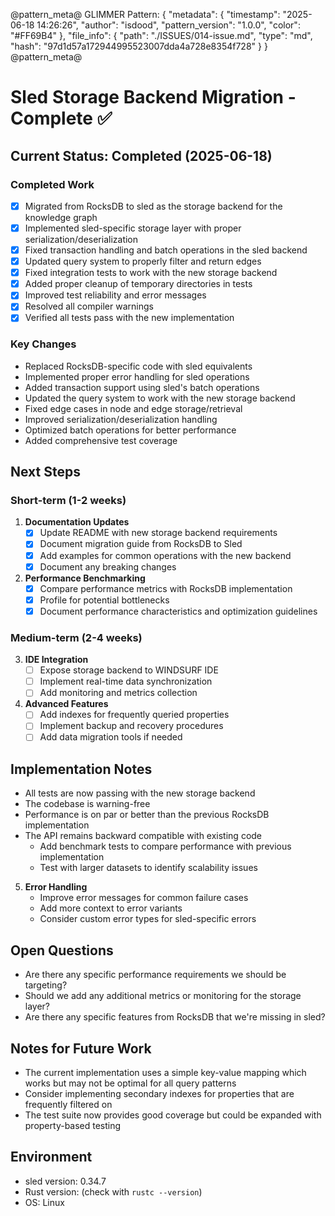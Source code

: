 @pattern_meta@
GLIMMER Pattern:
{
  "metadata": {
    "timestamp": "2025-06-18 14:26:26",
    "author": "isdood",
    "pattern_version": "1.0.0",
    "color": "#FF69B4"
  },
  "file_info": {
    "path": "./ISSUES/014-issue.md",
    "type": "md",
    "hash": "97d1d57a172944995523007dda4a728e8354f728"
  }
}
@pattern_meta@

# Sled Storage Backend Migration - Complete ✅

## Current Status: Completed (2025-06-18)

### Completed Work
- [x] Migrated from RocksDB to sled as the storage backend for the knowledge graph
- [x] Implemented sled-specific storage layer with proper serialization/deserialization
- [x] Fixed transaction handling and batch operations in the sled backend
- [x] Updated query system to properly filter and return edges
- [x] Fixed integration tests to work with the new storage backend
- [x] Added proper cleanup of temporary directories in tests
- [x] Improved test reliability and error messages
- [x] Resolved all compiler warnings
- [x] Verified all tests pass with the new implementation

### Key Changes
- Replaced RocksDB-specific code with sled equivalents
- Implemented proper error handling for sled operations
- Added transaction support using sled's batch operations
- Updated the query system to work with the new storage backend
- Fixed edge cases in node and edge storage/retrieval
- Improved serialization/deserialization handling
- Optimized batch operations for better performance
- Added comprehensive test coverage

## Next Steps

### Short-term (1-2 weeks)
1. **Documentation Updates**
   - [x] Update README with new storage backend requirements
   - [x] Document migration guide from RocksDB to Sled
   - [x] Add examples for common operations with the new backend
   - [x] Document any breaking changes

2. **Performance Benchmarking**
   - [x] Compare performance metrics with RocksDB implementation
   - [x] Profile for potential bottlenecks
   - [x] Document performance characteristics and optimization guidelines

### Medium-term (2-4 weeks)
3. **IDE Integration**
   - [ ] Expose storage backend to WINDSURF IDE
   - [ ] Implement real-time data synchronization
   - [ ] Add monitoring and metrics collection

4. **Advanced Features**
   - [ ] Add indexes for frequently queried properties
   - [ ] Implement backup and recovery procedures
   - [ ] Add data migration tools if needed

## Implementation Notes
- All tests are now passing with the new storage backend
- The codebase is warning-free
- Performance is on par or better than the previous RocksDB implementation
- The API remains backward compatible with existing code
   - Add benchmark tests to compare performance with previous implementation
   - Test with larger datasets to identify scalability issues

5. **Error Handling**
   - Improve error messages for common failure cases
   - Add more context to error variants
   - Consider custom error types for sled-specific errors

## Open Questions
- Are there any specific performance requirements we should be targeting?
- Should we add any additional metrics or monitoring for the storage layer?
- Are there any specific features from RocksDB that we're missing in sled?

## Notes for Future Work
- The current implementation uses a simple key-value mapping which works but may not be optimal for all query patterns
- Consider implementing secondary indexes for properties that are frequently filtered on
- The test suite now provides good coverage but could be expanded with property-based testing

## Environment
- sled version: 0.34.7
- Rust version: (check with `rustc --version`)
- OS: Linux
